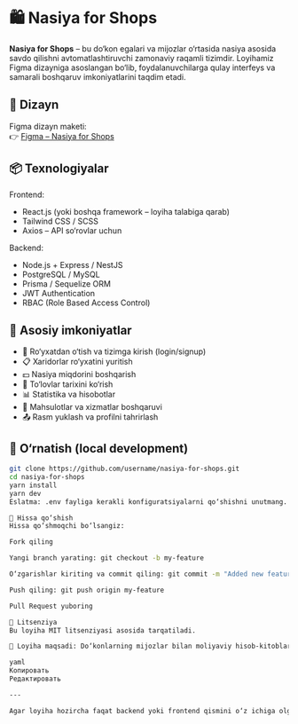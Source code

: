 # 🛍️ Nasiya for Shops

**Nasiya for Shops** – bu do‘kon egalari va mijozlar o‘rtasida nasiya asosida savdo qilishni avtomatlashtiruvchi zamonaviy raqamli tizimdir. Loyihamiz Figma dizayniga asoslangan bo‘lib, foydalanuvchilarga qulay interfeys va samarali boshqaruv imkoniyatlarini taqdim etadi.

## 📐 Dizayn

Figma dizayn maketi:  
👉 [Figma – Nasiya for Shops](https://www.figma.com/design/SYeH48iDubUrWvw1U5VIY6/Nasiya-for-Shops--Copy-?node-id=0-1&p=f&t=0s99Pato3XPsTPoB-0)

## 📦 Texnologiyalar

Frontend:
- React.js (yoki boshqa framework – loyiha talabiga qarab)
- Tailwind CSS / SCSS
- Axios – API so‘rovlar uchun

Backend:
- Node.js + Express / NestJS
- PostgreSQL / MySQL
- Prisma / Sequelize ORM
- JWT Authentication
- RBAC (Role Based Access Control)

## 🔑 Asosiy imkoniyatlar

- 🔐 Ro‘yxatdan o‘tish va tizimga kirish (login/signup)
- 📋 Xaridorlar ro‘yxatini yuritish
- 💵 Nasiya miqdorini boshqarish
- 🧾 To‘lovlar tarixini ko‘rish
- 📊 Statistika va hisobotlar
- 📁 Mahsulotlar va xizmatlar boshqaruvi
- 📤 Rasm yuklash va profilni tahrirlash

## 🚀 O‘rnatish (local development)

```bash
git clone https://github.com/username/nasiya-for-shops.git
cd nasiya-for-shops
yarn install
yarn dev
Eslatma: .env fayliga kerakli konfiguratsiyalarni qo‘shishni unutmang.

🧠 Hissa qo‘shish
Hissa qo‘shmoqchi bo‘lsangiz:

Fork qiling

Yangi branch yarating: git checkout -b my-feature

O‘zgarishlar kiriting va commit qiling: git commit -m "Added new feature"

Push qiling: git push origin my-feature

Pull Request yuboring

📄 Litsenziya
Bu loyiha MIT litsenziyasi asosida tarqatiladi.

🎯 Loyiha maqsadi: Do‘konlarning mijozlar bilan moliyaviy hisob-kitoblarini soddalashtirish va zamonaviylashtirish orqali ish samaradorligini oshirish.

yaml
Копировать
Редактировать

---

Agar loyiha hozircha faqat backend yoki frontend qismini o‘z ichiga olgan bo‘lsa, men uni moslashtirib berishim mumkin. Faqat ayting, hozir bu loyiha qaysi texnologiyalar bilan qurilmoqda va qanday holatda?
